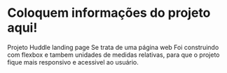 # Coloquem informações do projeto aqui!
Projeto Huddle landing page 
Se trata de  uma página web
Foi construindo com flexbox e tambem unidades de medidas relativas, para que o projeto fique mais responsivo e acessivel ao usuário.
